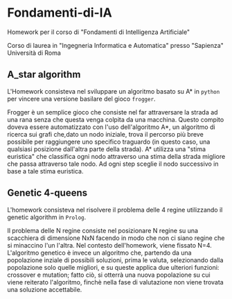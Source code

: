 # Fondamenti-di-IA
Homework per il corso di "Fondamenti di Intelligenza Artificiale"

Corso di laurea in "Ingegneria Informatica e Automatica" presso "Sapienza" Università di Roma

## A_star algorithm
L'Homework consisteva nel sviluppare un algoritmo basato su A* in `python` per vincere una versione basilare del gioco `frogger`.

Frogger è un semplice gioco che consiste nel far attraversare la strada ad una rana senza che questa venga colpita da una macchina.
Questo compito doveva essere automatizzato con l'uso dell'algoritmo A*, un algoritmo di ricerca sui grafi che,dato un nodo iniziale, trova il percorso più breve possibile per raggiungere uno specifico traguardo (in questo caso, una qualsiasi posizione dall'altra parte della strada).
A* utilizza una "stima euristica" che classifica ogni nodo attraverso una stima della strada migliore che passa attraverso tale nodo. Ad ogni step sceglie il nodo successivo in base a tale stima euristica.

## Genetic 4-queens
L'homework consisteva nel risolvere il problema delle 4 regine utilizzando il genetic algorithm in `Prolog`.

Il problema delle N regine consiste nel posizionare N regine su una scacchiera di dimensione NxN facendo in modo che non ci siano regine che si minaccino l'un l'altra.
Nel contesto dell'homework, viene fissato N=4.
L'algoritmo genetico è invece un algoritmo che, partendo da una popolazione inziale di possibili soluzioni, prima le valuta, selezionando dalla popolazione solo quelle migliori, e su queste applica due ulteriori funzioni: crossover e mutation;
fatto ciò, si otterrà una nuova popolazione su cui viene reiterato l'algoritmo, finchè nella fase di valutazione non viene trovata una soluzione accettabile.
